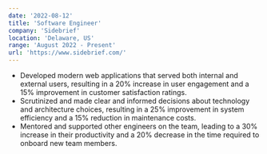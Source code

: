 ```yaml
---
date: '2022-08-12'
title: 'Software Engineer'
company: 'Sidebrief'
location: 'Delaware, US'
range: 'August 2022 - Present'
url: 'https://www.sidebrief.com/'
---
```

- Developed modern web applications that served both internal and external users, resulting in a 20% increase in user engagement and a 15% improvement in customer satisfaction ratings.
- Scrutinized and made clear and informed decisions about technology and architecture choices, resulting in a 25% improvement in system efficiency and a 15% reduction in maintenance costs.
- Mentored and supported other engineers on the team, leading to a 30% increase in their productivity and a 20% decrease in the time required to onboard new team members.

